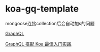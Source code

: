 # koa-gq-template

mongoose连接collection后会自动加s的问题

[GraphQL](https://graphql.cn/learn/schema/)

[GraphQL 搭配 Koa 最佳入门实践](https://juejin.im/post/5a49e5ccf265da430d585cfd)
